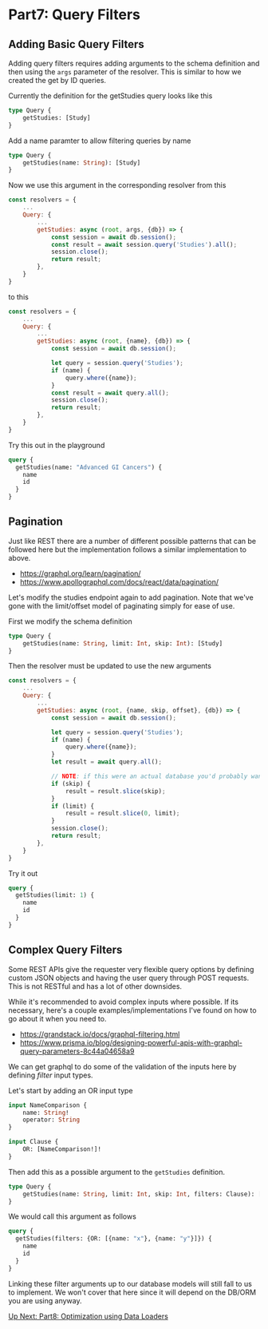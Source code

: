 # Part7: Query Filters

## Adding Basic Query Filters

Adding query filters requires adding arguments to the schema definition and then using the `args`
parameter of the resolver. This is similar to how we created the get by ID queries.

Currently the definition for the getStudies query looks like this

```graphql
type Query {
    getStudies: [Study]
}
```

Add a name paramter to allow filtering queries by name

```graphql
type Query {
    getStudies(name: String): [Study]
}
```

Now we use this argument in the corresponding resolver from this

```js
const resolvers = {
    ...
    Query: {
        ...
        getStudies: async (root, args, {db}) => {
            const session = await db.session();
            const result = await session.query('Studies').all();
            session.close();
            return result;
        },
    }
}
```

to this

```js
const resolvers = {
    ...
    Query: {
        ...
        getStudies: async (root, {name}, {db}) => {
            const session = await db.session();

            let query = session.query('Studies');
            if (name) {
                query.where({name});
            }
            const result = await query.all();
            session.close();
            return result;
        },
    }
}
```

Try this out in the playground

```graphql
query {
  getStudies(name: "Advanced GI Cancers") {
    name
    id
  }
}
```

## Pagination

Just like REST there are a number of different possible patterns that can be followed here but
the implementation follows a similar implementation to above.

- https://graphql.org/learn/pagination/
- https://www.apollographql.com/docs/react/data/pagination/

Let's modify the studies endpoint again to add pagination. Note that we've gone with the limit/offset
model of paginating simply for ease of use.

First we modify the schema definition

```graphql
type Query {
    getStudies(name: String, limit: Int, skip: Int): [Study]
}
```

Then the resolver must be updated to use the new arguments

```js
const resolvers = {
    ...
    Query: {
        ...
        getStudies: async (root, {name, skip, offset}, {db}) => {
            const session = await db.session();

            let query = session.query('Studies');
            if (name) {
                query.where({name});
            }
            let result = await query.all();

            // NOTE: if this were an actual database you'd probably want to add limit/skip to the query itself
            if (skip) {
                result = result.slice(skip);
            }
            if (limit) {
                result = result.slice(0, limit);
            }
            session.close();
            return result;
        },
    }
}
```

Try it out

```graphql
query {
  getStudies(limit: 1) {
    name
    id
  }
}
```

## Complex Query Filters

Some REST APIs give the requester very flexible query options by defining custom JSON objects and
having the user query through POST requests. This is not RESTful and has a lot of other downsides.

While it's recommended to avoid complex inputs where possible. If its necessary, here's
a couple examples/implementations I've found on how to go about it when you need to.

- https://grandstack.io/docs/graphql-filtering.html
- https://www.prisma.io/blog/designing-powerful-apis-with-graphql-query-parameters-8c44a04658a9

We can get graphql to do some of the validation of the inputs here by defining *filter* input types.

Let's start by adding an OR input type

```graphql
input NameComparison {
    name: String!
    operator: String
}

input Clause {
    OR: [NameComparison!]!
}

```

Then add this as a possible argument to the `getStudies` definition.


```graphql
type Query {
    getStudies(name: String, limit: Int, skip: Int, filters: Clause): [Study]
}
```

We would call this argument as follows

```graphql
query {
  getStudies(filters: {OR: [{name: "x"}, {name: "y"}]}) {
    name
    id
  }
}
```

Linking these filter arguments up to our database models will still fall to us to implement.
We won't cover that here since it will depend on the DB/ORM you are using anyway.


[Up Next: Part8: Optimization using Data Loaders](dataloaders.md)